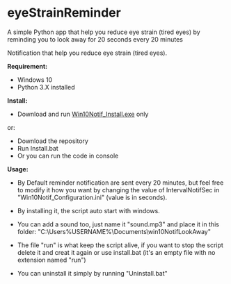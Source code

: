 # eyeStrainReminder
A simple Python app that help you reduce eye strain (tired eyes) by reminding you to look away for 20 seconds every 20 minutes

Notification that help you reduce eye strain (tired eyes).

**Requirement:**
- Windows 10
- Python 3.X installed

**Install:**
- Download and run [Win10Notif_Install.exe](https://github.com/ManuNatale/eyeStrainReminder/raw/master/Win10EyeNotification.EXE) only

or:
- Download the repository
- Run Install.bat
- Or you can run the code in console

**Usage:**
- By Default reminder notification are sent every 20 minutes, but feel free to modify it how you want by changing the value of IntervalNotifSec in "Win10Notif_Configuration.ini" (value is in seconds).
  
- By installing it, the script auto start with windows.

- You can add a sound too, just name it "sound.mp3" and place it in this folder: "C:\Users\%USERNAME%\Documents\win10NotifLookAway"

- The file "run" is what keep the script alive, if you want to stop the script delete it and creat it again or use install.bat (it's an empty file with no extension named "run")
  
- You can uninstall it simply by running "Uninstall.bat"
